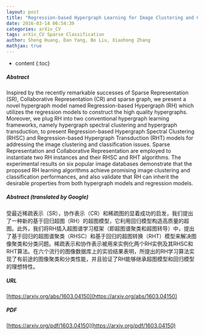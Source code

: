 ```yaml
---
layout: post
title: "Regression-based Hypergraph Learning for Image Clustering and Classification"
date: 2016-03-14 06:54:39
categories: arXiv_CV
tags: arXiv_CV Sparse Classification
author: Sheng Huang, Dan Yang, Bo Liu, Xiaohong Zhang
mathjax: true
---
```


* content
{:toc}

##### Abstract
Inspired by the recently remarkable successes of Sparse Representation (SR), Collaborative Representation (CR) and sparse graph, we present a novel hypergraph model named Regression-based Hypergraph (RH) which utilizes the regression models to construct the high quality hypergraphs. Moreover, we plug RH into two conventional hypergraph learning frameworks, namely hypergraph spectral clustering and hypergraph transduction, to present Regression-based Hypergraph Spectral Clustering (RHSC) and Regression-based Hypergraph Transduction (RHT) models for addressing the image clustering and classification issues. Sparse Representation and Collaborative Representation are employed to instantiate two RH instances and their RHSC and RHT algorithms. The experimental results on six popular image databases demonstrate that the proposed RH learning algorithms achieve promising image clustering and classification performances, and also validate that RH can inherit the desirable properties from both hypergraph models and regression models.

##### Abstract (translated by Google)
受最近稀疏表示（SR），协作表示（CR）和稀疏图的显着成功的启发，我们提出了一种新的基于回归超图（RH）的超图模型，它利用回归模型构造高质量的超图。此外，我们将RH插入超图谱学习框架（即超图谱聚类和超图转导）中，提出了基于回归的超图谱聚类（RHSC）和基于回归的超图转换（RHT）模型来解决图像聚类和分类问题。稀疏表示和协作表示被用来实例化两个RH实例及其RHSC和RHT算法。在六个流行的图像数据库上的实验结果表明，所提出的RH学习算法实现了有前途的图像聚类和分类性能，并且验证了RH能够继承超图模型和回归模型的理想特性。

##### URL
[https://arxiv.org/abs/1603.04150](https://arxiv.org/abs/1603.04150)

##### PDF
[https://arxiv.org/pdf/1603.04150](https://arxiv.org/pdf/1603.04150)

